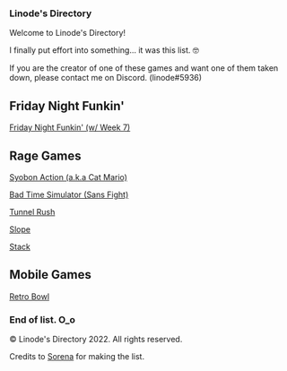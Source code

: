 ### Linode's Directory

Welcome to Linode's Directory!

I finally put effort into something... it was this list. 🤓

If you are the creator of one of these games and want one of them taken down, please contact me on Discord. (linode#5936)

Friday Night Funkin'
---------------------

[Friday Night Funkin' (w/ Week 7)](/funkin/index.html)


Rage Games
---------------------

[Syobon Action (a.k.a Cat Mario)](/syobon-action/index.html)

[Bad Time Simulator (Sans Fight)](/bad-time-simulator/index.html)

[Tunnel Rush](/funkin/index.html)

[Slope](/slope/index.html)

[Stack](/stack/index.html)


Mobile Games
---------------------

[Retro Bowl](/retro-bowl/index.html)

### End of list. O_o

© Linode's Directory 2022. All rights reserved.

Credits to [Sorena](https://github.com/NotSorena) for making the list.

